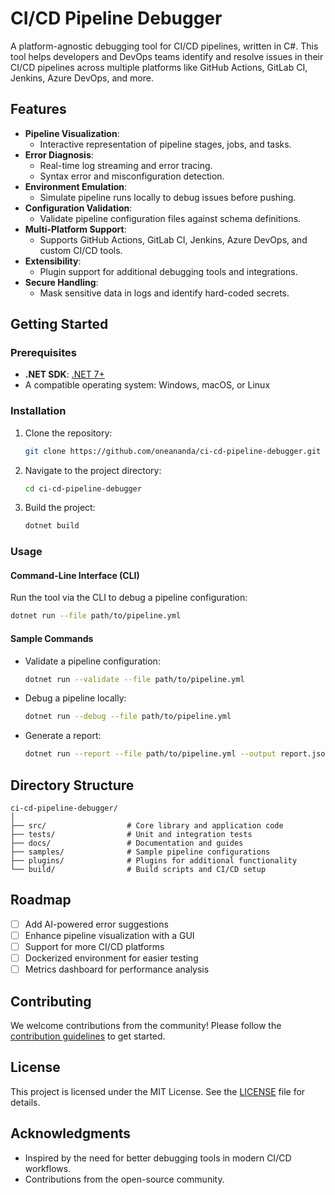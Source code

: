 # CI/CD Pipeline Debugger

A platform-agnostic debugging tool for CI/CD pipelines, written in C#. This tool helps developers and DevOps teams identify and resolve issues in their CI/CD pipelines across multiple platforms like GitHub Actions, GitLab CI, Jenkins, Azure DevOps, and more.

## Features

- **Pipeline Visualization**:
  - Interactive representation of pipeline stages, jobs, and tasks.
- **Error Diagnosis**:
  - Real-time log streaming and error tracing.
  - Syntax error and misconfiguration detection.
- **Environment Emulation**:
  - Simulate pipeline runs locally to debug issues before pushing.
- **Configuration Validation**:
  - Validate pipeline configuration files against schema definitions.
- **Multi-Platform Support**:
  - Supports GitHub Actions, GitLab CI, Jenkins, Azure DevOps, and custom CI/CD tools.
- **Extensibility**:
  - Plugin support for additional debugging tools and integrations.
- **Secure Handling**:
  - Mask sensitive data in logs and identify hard-coded secrets.

## Getting Started

### Prerequisites

- **.NET SDK**: [.NET 7+](https://dotnet.microsoft.com/download)
- A compatible operating system: Windows, macOS, or Linux

### Installation

1. Clone the repository:
   ```bash
   git clone https://github.com/oneananda/ci-cd-pipeline-debugger.git
   ```
2. Navigate to the project directory:
   ```bash
   cd ci-cd-pipeline-debugger
   ```
3. Build the project:
   ```bash
   dotnet build
   ```

### Usage

#### Command-Line Interface (CLI)
Run the tool via the CLI to debug a pipeline configuration:
```bash
dotnet run --file path/to/pipeline.yml
```

#### Sample Commands
- Validate a pipeline configuration:
  ```bash
  dotnet run --validate --file path/to/pipeline.yml
  ```
- Debug a pipeline locally:
  ```bash
  dotnet run --debug --file path/to/pipeline.yml
  ```
- Generate a report:
  ```bash
  dotnet run --report --file path/to/pipeline.yml --output report.json
  ```

## Directory Structure

```
ci-cd-pipeline-debugger/
│
├── src/                  # Core library and application code
├── tests/                # Unit and integration tests
├── docs/                 # Documentation and guides
├── samples/              # Sample pipeline configurations
├── plugins/              # Plugins for additional functionality
└── build/                # Build scripts and CI/CD setup
```

## Roadmap

- [ ] Add AI-powered error suggestions
- [ ] Enhance pipeline visualization with a GUI
- [ ] Support for more CI/CD platforms
- [ ] Dockerized environment for easier testing
- [ ] Metrics dashboard for performance analysis

## Contributing

We welcome contributions from the community! Please follow the [contribution guidelines](CONTRIBUTING.md) to get started.

## License

This project is licensed under the MIT License. See the [LICENSE](LICENSE) file for details.

## Acknowledgments

- Inspired by the need for better debugging tools in modern CI/CD workflows.
- Contributions from the open-source community.
